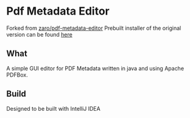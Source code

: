 # Pdf Metadata Editor

Forked from [zaro/pdf-metadata-editor](git@github.com:zaro/pdf-metadata-editor.git)
Prebuilt installer of the original version can be found [here](http://broken-by.me/pdf-metadata-editor/)


## What

A simple GUI editor for PDF Metadata written in java and using Apache PDFBox.

## Build

Designed to be built with IntelliJ IDEA

